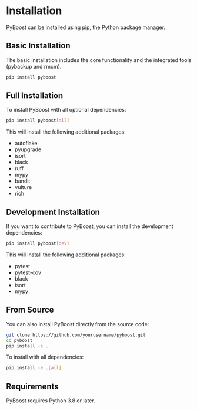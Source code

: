 # Installation

PyBoost can be installed using pip, the Python package manager.

## Basic Installation

The basic installation includes the core functionality and the integrated tools (pybackup and rmcm).

```bash
pip install pyboost
```

## Full Installation

To install PyBoost with all optional dependencies:

```bash
pip install pyboost[all]
```

This will install the following additional packages:
- autoflake
- pyupgrade
- isort
- black
- ruff
- mypy
- bandit
- vulture
- rich

## Development Installation

If you want to contribute to PyBoost, you can install the development dependencies:

```bash
pip install pyboost[dev]
```

This will install the following additional packages:
- pytest
- pytest-cov
- black
- isort
- mypy

## From Source

You can also install PyBoost directly from the source code:

```bash
git clone https://github.com/yourusername/pyboost.git
cd pyboost
pip install -e .
```

To install with all dependencies:

```bash
pip install -e .[all]
```

## Requirements

PyBoost requires Python 3.8 or later.
